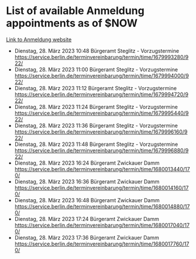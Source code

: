 # List of available Anmeldung appointments as of $NOW
[Link to Anmeldung website](https://service.berlin.de/terminvereinbarung/termin/tag.php?termin=1&anliegen[]=120686&dienstleisterlist=122210,122217,327316,122219,327312,122227,327314,122231,327346,122243,327348,122254,122252,329742,122260,329745,122262,329748,122271,327278,122273,327274,122277,327276,330436,122280,327294,122282,327290,122284,327292,122291,327270,122285,327266,122286,327264,122296,327268,150230,329760,122297,327286,122294,327284,122312,329763,122314,329775,122304,327330,122311,327334,122309,327332,317869,122281,327352,122279,329772,122283,122276,327324,122274,327326,122267,329766,122246,327318,122251,327320,122257,327322,122208,327298,122226,327300&herkunft=http%3A%2F%2Fservice.berlin.de%2Fdienstleistung%2F120686%2F)
- Dienstag, 28. März 2023 10:48 Bürgeramt Steglitz - Vorzugstermine https://service.berlin.de/terminvereinbarung/termin/time/1679993280/922/
- Dienstag, 28. März 2023 11:00 Bürgeramt Steglitz - Vorzugstermine https://service.berlin.de/terminvereinbarung/termin/time/1679994000/922/
- Dienstag, 28. März 2023 11:12 Bürgeramt Steglitz - Vorzugstermine https://service.berlin.de/terminvereinbarung/termin/time/1679994720/922/
- Dienstag, 28. März 2023 11:24 Bürgeramt Steglitz - Vorzugstermine https://service.berlin.de/terminvereinbarung/termin/time/1679995440/922/
- Dienstag, 28. März 2023 11:36 Bürgeramt Steglitz - Vorzugstermine https://service.berlin.de/terminvereinbarung/termin/time/1679996160/922/
- Dienstag, 28. März 2023 11:48 Bürgeramt Steglitz - Vorzugstermine https://service.berlin.de/terminvereinbarung/termin/time/1679996880/922/
- Dienstag, 28. März 2023 16:24 Bürgeramt Zwickauer Damm https://service.berlin.de/terminvereinbarung/termin/time/1680013440/170/
- Dienstag, 28. März 2023 16:36 Bürgeramt Zwickauer Damm https://service.berlin.de/terminvereinbarung/termin/time/1680014160/170/
- Dienstag, 28. März 2023 16:48 Bürgeramt Zwickauer Damm https://service.berlin.de/terminvereinbarung/termin/time/1680014880/170/
- Dienstag, 28. März 2023 17:24 Bürgeramt Zwickauer Damm https://service.berlin.de/terminvereinbarung/termin/time/1680017040/170/
- Dienstag, 28. März 2023 17:36 Bürgeramt Zwickauer Damm https://service.berlin.de/terminvereinbarung/termin/time/1680017760/170/
